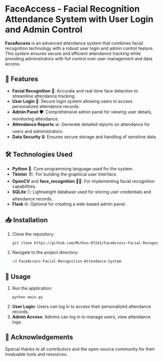 # FaceAccess - Facial Recognition Attendance System with User Login and Admin Control

**FaceAccess** is an advanced attendance system that combines facial recognition technology with a robust user login and admin control feature. This system ensures secure and efficient attendance tracking while providing administrators with full control over user management and data access.

## 🚀 Features

- **Facial Recognition** 👤: Accurate and real-time face detection to streamline attendance tracking.
- **User Login** 🔐: Secure login system allowing users to access personalized attendance records.
- **Admin Panel** 🛡️: Comprehensive admin panel for viewing user details, monitoring attendance.
- **Attendance Reports** 📊: Generate detailed reports on attendance for users and administrators.
- **Data Security** 🔒: Ensures secure storage and handling of sensitive data.

## 🛠️ Technologies Used

- **Python** 🐍: Core programming language used for the system.
- **Tkinter** 🏗️: For building the graphical user interface.
- **OpenCV** and **face_recognition** 🕵️‍♂️: For implementing facial recognition capabilities.
- **SQLite** 🗄️: Lightweight database used for storing user credentials and attendance records.
- **Flask** 🌐: Optional for creating a web-based admin panel.

## 📥 Installation

1. Clone the repository:
   ```bash
   git clone https://github.com/Mithun-07241/FaceAccess-Facial-Recognition-Attendance-System.git
   ```
2. Navigate to the project directory:
   ```bash
   cd FaceAccess-Facial-Recognition-Attendance-System
   ```

## 🚀 Usage

1. Run the application:
   ```bash
   python main.py
   ```
2. **User Login**: Users can log in to access their personalized attendance records.
3. **Admin Access**: Admins can log in to manage users, view attendance logs.


## 🙏 Acknowledgements

Special thanks to all contributors and the open-source community for their invaluable tools and resources.
